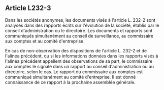 Article L232-3
----
Dans les sociétés anonymes, les documents visés à l'article L. 232-2 sont
analysés dans des rapports écrits sur l'évolution de la société, établis par le
conseil d'administration ou le directoire. Les documents et rapports sont
communiqués simultanément au conseil de surveillance, au commissaire aux comptes
et au comité d'entreprise.

En cas de non-observation des dispositions de l'article L. 232-2 et de l'alinéa
précédent, ou si les informations données dans les rapports visés à l'alinéa
précédent appellent des observations de sa part, le commissaire aux comptes le
signale dans un rapport au conseil d'administration ou au directoire, selon le
cas. Le rapport du commissaire aux comptes est communiqué simultanément au
comité d'entreprise. Il est donné connaissance de ce rapport à la prochaine
assemblée générale.
